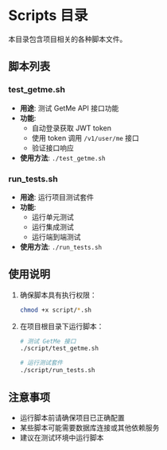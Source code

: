# Scripts 目录

本目录包含项目相关的各种脚本文件。

## 脚本列表

### test_getme.sh

- **用途**: 测试 GetMe API 接口功能
- **功能**:
  - 自动登录获取 JWT token
  - 使用 token 调用 `/v1/user/me` 接口
  - 验证接口响应
- **使用方法**: `./test_getme.sh`

### run_tests.sh

- **用途**: 运行项目测试套件
- **功能**:
  - 运行单元测试
  - 运行集成测试
  - 运行端到端测试
- **使用方法**: `./run_tests.sh`

## 使用说明

1. 确保脚本具有执行权限：

   ```bash
   chmod +x script/*.sh
   ```

2. 在项目根目录下运行脚本：

   ```bash
   # 测试 GetMe 接口
   ./script/test_getme.sh

   # 运行测试套件
   ./script/run_tests.sh
   ```

## 注意事项

- 运行脚本前请确保项目已正确配置
- 某些脚本可能需要数据库连接或其他依赖服务
- 建议在测试环境中运行脚本
